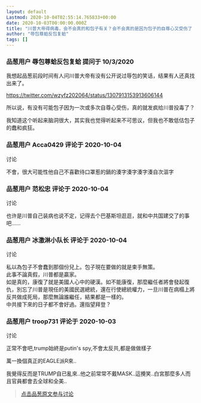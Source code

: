 ```yaml
---
layout: default
Lastmod: 2020-10-04T02:55:14.765833+00:00
date: 2020-10-03T00:00:00.000Z
title: "川普大帝得病毒，会不会真的和包子有关？会不会真的是因为包子的自尊心又受伤了（详看问题）？"
author: "辱包尊蛤反包复蛤"
tags: []
---
```



### 品葱用户 **辱包尊蛤反包复蛤** 提问于 10/3/2020
    
我想起品葱前段时间有人问川普大帝有没有公开说过辱包的笑话，结果有人还真找出来了。  
  
https://twitter.com/wzyfz202064/status/1307913153913606144  
  
所以说，有没有可能包子因为一次或多次自尊心受伤，真的就发疯给川普投毒了？  
  
我知道这个听起来脑洞很大，其实我也觉得听起来不可思议，但我也不敢低估包子的蠢和疯狂。
    
                

### 品葱用户 **Acca0429** 评论于 2020-10-04
讨论

        
不會，很大可能性他自己不喜歡待口罩惹的鍋的湊字湊字湊字湊自次漚字
        
                

### 品葱用户 **范松忠** 评论于 2020-10-04
讨论

        
也许是川普自己装病也说不定，记得去个巴基斯坦逛逛，就和中共国建交了的事吧……
        
                

### 品葱用户 **冰激淋小队长** 评论于 2020-10-04
讨论

        
私以為包子不會蠢到那個份兒上。包子現在要做的就是束手無策。  
此事不論真假，川普都是贏家。  
如是真的，康復了就是美國人心中的硬漢。如不能康復，那麼繼任者將會發起復仇，別忘了川普是現任的美國民選總統，還在行使總統權力，一旦川普在病榻上將反共做成死局，那麼無論誰繼任，結果都是一樣的。  
中共接下來的日子都不會好過。還指望拜登？
        
                

### 品葱用户 **troop731** 评论于 2020-10-03
讨论

        
正常不會吧,trump始終是putin's spy,不會太反共,都是做做樣子  
  
萬一換個真正的EAGLE派R來..  
  
我覺得反而是TRUMP自已亂來..他之前常常不戴MASK..這攪笑..白宮那麼多人而且官員都會去全球和全美..
        
                





> [点击品葱原文参与讨论](https://pincong.rocks/question/31710)


